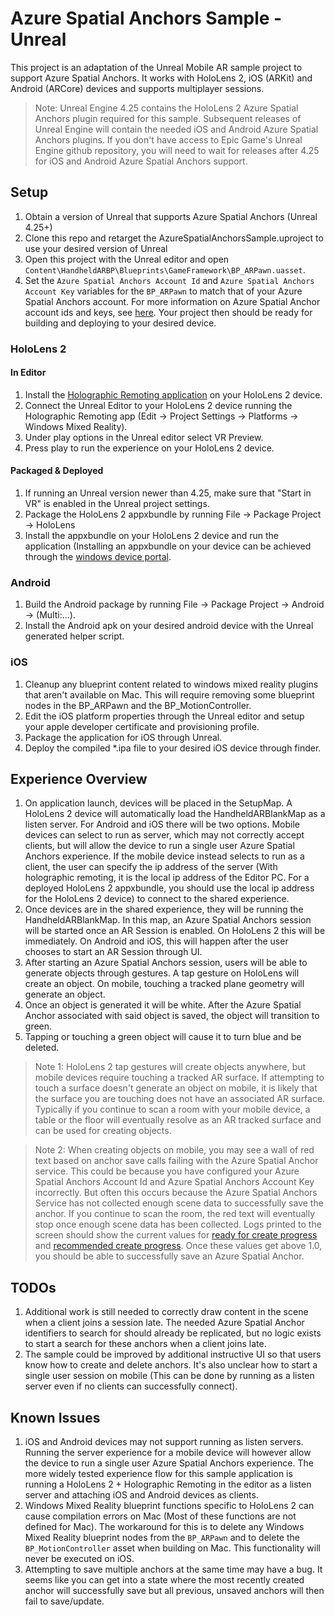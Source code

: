 # Azure Spatial Anchors Sample - Unreal
This project is an adaptation of the Unreal Mobile AR sample project to support Azure Spatial Anchors. It works with HoloLens 2, iOS (ARKit) and Android (ARCore) devices and supports multiplayer sessions.

> Note: Unreal Engine 4.25 contains the HoloLens 2 Azure Spatial Anchors plugin required for this sample. Subsequent releases of Unreal Engine will contain the needed iOS and Android Azure Spatial Anchors plugins. If you don't have access to Epic Game's Unreal Engine github repository, you will need to wait for releases after 4.25 for iOS and Android Azure Spatial Anchors support.

## Setup
1. Obtain a version of Unreal that supports Azure Spatial Anchors (Unreal 4.25+)
1. Clone this repo and retarget the AzureSpatialAnchorsSample.uproject to use your desired version of Unreal
1. Open this project with the Unreal editor and open `Content\HandheldARBP\Blueprints\GameFramework\BP_ARPawn.uasset`.
1. Set the `Azure Spatial Anchors Account Id` and `Azure Spatial Anchors Account Key` variables for the `BP_ARPawn` to match that of your Azure Spatial Anchors account. For more information on Azure Spatial Anchor account ids and keys, see [here](https://docs.microsoft.com/en-us/azure/spatial-anchors/concepts/authentication?tabs=csharp). Your project then should be ready for building and deploying to your desired device.

### HoloLens 2
#### In Editor
1. Install the [Holographic Remoting application](https://www.microsoft.com/en-us/p/holographic-remoting-player/9nblggh4sv40?activetab=pivot:overviewtab) on your HoloLens 2 device.
1. Connect the Unreal Editor to your HoloLens 2 device running the Holographic Remoting app (Edit -> Project Settings -> Platforms -> Windows Mixed Reality).
1. Under play options in the Unreal editor select VR Preview.
1. Press play to run the experience on your HoloLens 2 device.

#### Packaged & Deployed
1. If running an Unreal version newer than 4.25, make sure that "Start in VR" is enabled in the Unreal project settings.
1. Package the HoloLens 2 appxbundle by running File -> Package Project -> HoloLens
1. Install the appxbundle on your HoloLens 2 device and run the application (Installing an appxbundle on your device can be achieved through the [windows device portal](https://docs.microsoft.com/en-us/windows/mixed-reality/using-the-windows-device-portal).

### Android
1. Build the Android package by running File -> Package Project -> Android -> (Multi:...).
1. Install the Android apk on your desired android device with the Unreal generated helper script.

### iOS
1. Cleanup any blueprint content related to windows mixed reality plugins that aren't available on Mac. This will require removing some blueprint nodes in the BP_ARPawn and the BP_MotionController.
1. Edit the iOS platform properties through the Unreal editor and setup your apple developer certificate and provisioning profile.
1. Package the application for iOS through Unreal.
1. Deploy the compiled *.ipa file to your desired iOS device through finder.

## Experience Overview
1. On application launch, devices will be placed in the SetupMap. A HoloLens 2 device will automatically load the HandheldARBlankMap as a listen server. For Android and iOS there will be two options. Mobile devices can select to run as server, which may not correctly accept clients, but will allow the device to run a single user Azure Spatial Anchors experience. If the mobile device instead selects to run as a client, the user can specify the ip address of the server (With holographic remoting, it is the local ip address of the Editor PC. For a deployed HoloLens 2 appxbundle, you should use the local ip address for the HoloLens 2 device) to connect to the shared experience.
1. Once devices are in the shared experience, they will be running the HandheldARBlankMap. In this map, an Azure Spatial Anchors session will be started once an AR Session is enabled. On HoloLens 2 this will be immediately. On Android and iOS, this will happen after the user chooses to start an AR Session through UI.
1. After starting an Azure Spatial Anchors session, users will be able to generate objects through gestures. A tap gesture on HoloLens will create an object. On mobile, touching a tracked plane geometry will generate an object.
1. Once an object is generated it will be white. After the Azure Spatial Anchor associated with said object is saved, the object will transition to green.
1. Tapping or touching a green object will cause it to turn blue and be deleted.

> Note 1: HoloLens 2 tap gestures will create objects anywhere, but mobile devices require touching a tracked AR surface. If attempting to touch a surface doesn't generate an object on mobile, it is likely that the surface you are touching does not have an associated AR surface. Typically if you continue to scan a room with your mobile device, a table or the floor will eventually resolve as an AR tracked surface and can be used for creating objects.

> Note 2: When creating objects on mobile, you may see a wall of red text based on anchor save calls failing with the Azure Spatial Anchor service. This could be because you have configured your Azure Spatial Anchors Account Id and Azure Spatial Anchors Account Key incorrectly. But often this occurs because the Azure Spatial Anchors Service has not collected enough scene data to successfully save the anchor. If you continue to scan the room, the red text will eventually stop once enough scene data has been collected. Logs printed to the screen should show the current values for [ready for create progress](https://docs.microsoft.com/en-us/cpp/api/spatial-anchors/ndk/sessionstatus) and [recommended create progress](https://docs.microsoft.com/en-us/cpp/api/spatial-anchors/ndk/sessionstatus). Once these values get above 1.0, you should be able to successfully save an Azure Spatial Anchor.

## TODOs
1. Additional work is still needed to correctly draw content in the scene when a client joins a session late. The needed Azure Spatial Anchor identifiers to search for should already be replicated, but no logic exists to start a search for these anchors when a client joins late.
1. The sample could be improved by additional instructive UI so that users know how to create and delete anchors. It's also unclear how to start a single user session on mobile (This can be done by running as a listen server even if no clients can successfully connect).

## Known Issues
1. iOS and Android devices may not support running as listen servers. Running the server experience for a mobile device will however allow the device to run a single user Azure Spatial Anchors experience. The more widely tested experience flow for this sample application is running a HoloLens 2 + Holographic Remoting in the editor as a listen server and attaching iOS and Android devices as clients.
1. Windows Mixed Reality blueprint functions specific to HoloLens 2 can cause compilation errors on Mac (Most of these functions are not defined for Mac). The workaround for this is to delete any Windows Mixed Reality blueprint nodes from the `BP_ARPawn` and to delete the `BP_MotionController` asset when building on Mac. This functionality will never be executed on iOS.
1. Attempting to save multiple anchors at the same time may have a bug. It seems like you can get into a state where the most recently created anchor will successfully save but all previous, unsaved anchors will then fail to save/update.
